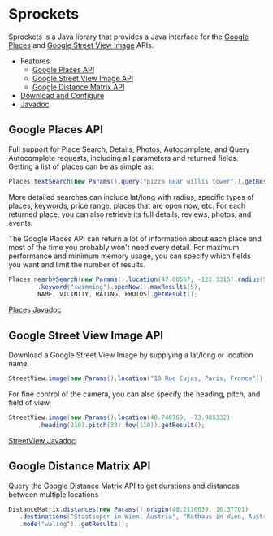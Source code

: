 Sprockets
=========

Sprockets is a Java library that provides a Java interface for the [Google Places][1] and [Google Street View Image][2] APIs.

* Features
    * [Google Places API](#google-places-api)
    * [Google Street View Image API](#google-street-view-image-api)
    * [Google Distance Matrix API](#google-distancematrix-api)
* [Download and Configure](#download-and-configure)
* [Javadoc][3]

Google Places API
-----------------

Full support for Place Search, Details, Photos, Autocomplete, and Query Autocomplete requests, including all parameters and returned fields.  Getting a list of places can be as simple as:

```java
Places.textSearch(new Params().query("pizza near willis tower")).getResult();
```

More detailed searches can include lat/long with radius, specific types of places, keywords, price range, places that are open now, etc.  For each returned place, you can also retrieve its full details, reviews, photos, and events.

The Google Places API can return a lot of information about each place and most of the time you probably won't need every detail.  For maximum performance and minimum memory usage, you can specify which fields you want and limit the number of results.

```java
Places.nearbySearch(new Params().location(47.60567, -122.3315).radius(5000)
        .keyword("swimming").openNow().maxResults(5),
        NAME, VICINITY, RATING, PHOTOS).getResult();
```

[Places Javadoc][7]


Google Street View Image API
----------------------------

Download a Google Street View Image by supplying a lat/long or location name.

```java
StreetView.image(new Params().location("18 Rue Cujas, Paris, France")).getResult();
```

For fine control of the camera, you can also specify the heading, pitch, and field of view.

```java
StreetView.image(new Params().location(40.748769, -73.985332)
        .heading(210).pitch(33).fov(110)).getResult();
```

[StreetView Javadoc][8]


Google Distance Matrix API
-----------------

Query the Google Distance Matrix API to get durations and distances between multiple locations

```java
DistanceMatrix.distances(new Params().origin(48.2116039, 16.37701)
   .destinations("Staatsoper in Wien, Austria", "Rathaus in Wien, Austria")
   .mode("waling")).getResults();
```



[1]: https://developers.google.com/places/
[2]: https://developers.google.com/maps/documentation/streetview/
[3]: http://pushbit.github.io/sprockets/java/apidocs/
[4]: http://search.maven.org/#artifactdetails|net.sf.sprockets|sprockets|1.1.0|jar
[5]: https://code.google.com/apis/console/
[6]: http://pushbit.github.io/sprockets/java/apidocs/index.html?net/sf/sprockets/Sprockets.html
[7]: http://pushbit.github.io/sprockets/java/apidocs/index.html?net/sf/sprockets/google/Places.html
[8]: http://pushbit.github.io/sprockets/java/apidocs/index.html?net/sf/sprockets/google/StreetView.html
